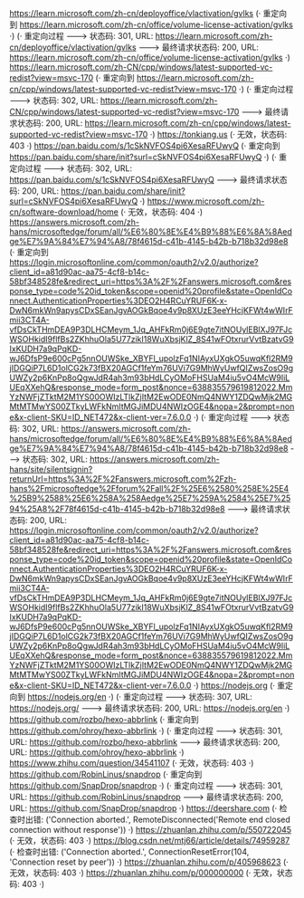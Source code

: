 https://learn.microsoft.com/zh-cn/deployoffice/vlactivation/gvlks (· 重定向到 https://learn.microsoft.com/zh-cn/office/volume-license-activation/gvlks ·)
(· 重定向过程 ---> 状态码: 301, URL: https://learn.microsoft.com/zh-cn/deployoffice/vlactivation/gvlks ---> 最终请求状态码: 200, URL: https://learn.microsoft.com/zh-cn/office/volume-license-activation/gvlks ·)
https://learn.microsoft.com/zh-CN/cpp/windows/latest-supported-vc-redist?view=msvc-170 (· 重定向到 https://learn.microsoft.com/zh-cn/cpp/windows/latest-supported-vc-redist?view=msvc-170 ·)
(· 重定向过程 ---> 状态码: 302, URL: https://learn.microsoft.com/zh-CN/cpp/windows/latest-supported-vc-redist?view=msvc-170 ---> 最终请求状态码: 200, URL: https://learn.microsoft.com/zh-cn/cpp/windows/latest-supported-vc-redist?view=msvc-170 ·)
https://tonkiang.us (· 无效，状态码: 403 ·)
https://pan.baidu.com/s/1cSkNVFOS4pi6XesaRFUwyQ (· 重定向到 https://pan.baidu.com/share/init?surl=cSkNVFOS4pi6XesaRFUwyQ ·)
(· 重定向过程 ---> 状态码: 302, URL: https://pan.baidu.com/s/1cSkNVFOS4pi6XesaRFUwyQ ---> 最终请求状态码: 200, URL: https://pan.baidu.com/share/init?surl=cSkNVFOS4pi6XesaRFUwyQ ·)
https://www.microsoft.com/zh-cn/software-download/home (· 无效，状态码: 404 ·)
https://answers.microsoft.com/zh-hans/microsoftedge/forum/all/%E6%80%8E%E4%B9%88%E6%8A%8Aedge%E7%9A%84%E7%94%A8/78f4615d-c41b-4145-b42b-b718b32d98e8 (· 重定向到 https://login.microsoftonline.com/common/oauth2/v2.0/authorize?client_id=a81d90ac-aa75-4cf8-b14c-58bf348528fe&redirect_uri=https%3A%2F%2Fanswers.microsoft.com&response_type=code%20id_token&scope=openid%20profile&state=OpenIdConnect.AuthenticationProperties%3DEO2H4RCuYRUF6K-x-DwN6mkWn9apysCDxSEanJgvAOGkBqoe4v9p8XUzE3eeYHcjKFWt4wWIrFmii3CT4A-vfDsCkTHmDEA9P3DLHCMeym_1Jq_AHFkRm0j6E9gte7itNOUylEBlXJ97FJcWSOHkidI9flfBs2ZKhhuOla5U77zikI18WuXbsjKlZ_8S41wFOtxrurVvtBzatvG9IxKUDH7a9qPqKD-wJ6DfsP9e600cPg5nnOUWSke_XBYFl_upolzFq1NIAyxUXgkO5uwqKfl2RM9jIDGQiP7L6D1olCG2k73fBX20AGCf1feYm76UVi7G9MhWyUwfQIZwsZosO9gUWZy2p6KnPp8oQgwJdR4ah3m93bHdLCyOMoFHSUaM4iu5vO4McW9IiLUEqXXehQ&response_mode=form_post&nonce=638835579619812022.MmYzNWFjZTktM2M1YS00OWIzLTlkZjItM2EwODE0NmQ4NWY1ZDQwMjk2MGMtMTMwYS00ZTkyLWFkNmItMGJiMDU4NWIzOGE4&nopa=2&prompt=none&x-client-SKU=ID_NET472&x-client-ver=7.6.0.0 ·)
(· 重定向过程 ---> 状态码: 302, URL: https://answers.microsoft.com/zh-hans/microsoftedge/forum/all/%E6%80%8E%E4%B9%88%E6%8A%8Aedge%E7%9A%84%E7%94%A8/78f4615d-c41b-4145-b42b-b718b32d98e8 ---> 状态码: 302, URL: https://answers.microsoft.com/zh-hans/site/silentsignin?returnUrl=https%3A%2F%2Fanswers.microsoft.com%2Fzh-hans%2Fmicrosoftedge%2Fforum%2Fall%2F%25E6%2580%258E%25E4%25B9%2588%25E6%258A%258Aedge%25E7%259A%2584%25E7%2594%25A8%2F78f4615d-c41b-4145-b42b-b718b32d98e8 ---> 最终请求状态码: 200, URL: https://login.microsoftonline.com/common/oauth2/v2.0/authorize?client_id=a81d90ac-aa75-4cf8-b14c-58bf348528fe&redirect_uri=https%3A%2F%2Fanswers.microsoft.com&response_type=code%20id_token&scope=openid%20profile&state=OpenIdConnect.AuthenticationProperties%3DEO2H4RCuYRUF6K-x-DwN6mkWn9apysCDxSEanJgvAOGkBqoe4v9p8XUzE3eeYHcjKFWt4wWIrFmii3CT4A-vfDsCkTHmDEA9P3DLHCMeym_1Jq_AHFkRm0j6E9gte7itNOUylEBlXJ97FJcWSOHkidI9flfBs2ZKhhuOla5U77zikI18WuXbsjKlZ_8S41wFOtxrurVvtBzatvG9IxKUDH7a9qPqKD-wJ6DfsP9e600cPg5nnOUWSke_XBYFl_upolzFq1NIAyxUXgkO5uwqKfl2RM9jIDGQiP7L6D1olCG2k73fBX20AGCf1feYm76UVi7G9MhWyUwfQIZwsZosO9gUWZy2p6KnPp8oQgwJdR4ah3m93bHdLCyOMoFHSUaM4iu5vO4McW9IiLUEqXXehQ&response_mode=form_post&nonce=638835579619812022.MmYzNWFjZTktM2M1YS00OWIzLTlkZjItM2EwODE0NmQ4NWY1ZDQwMjk2MGMtMTMwYS00ZTkyLWFkNmItMGJiMDU4NWIzOGE4&nopa=2&prompt=none&x-client-SKU=ID_NET472&x-client-ver=7.6.0.0 ·)
https://nodejs.org (· 重定向到 https://nodejs.org/en ·)
(· 重定向过程 ---> 状态码: 307, URL: https://nodejs.org/ ---> 最终请求状态码: 200, URL: https://nodejs.org/en ·)
https://github.com/rozbo/hexo-abbrlink (· 重定向到 https://github.com/ohroy/hexo-abbrlink ·)
(· 重定向过程 ---> 状态码: 301, URL: https://github.com/rozbo/hexo-abbrlink ---> 最终请求状态码: 200, URL: https://github.com/ohroy/hexo-abbrlink ·)
https://www.zhihu.com/question/34541107 (· 无效，状态码: 403 ·)
https://github.com/RobinLinus/snapdrop (· 重定向到 https://github.com/SnapDrop/snapdrop ·)
(· 重定向过程 ---> 状态码: 301, URL: https://github.com/RobinLinus/snapdrop ---> 最终请求状态码: 200, URL: https://github.com/SnapDrop/snapdrop ·)
https://deershare.com (· 检查时出错: ('Connection aborted.', RemoteDisconnected('Remote end closed connection without response')) ·)
https://zhuanlan.zhihu.com/p/550722045 (· 无效，状态码: 403 ·)
https://blog.csdn.net/mtj66/article/details/74959287 (· 检查时出错: ('Connection aborted.', ConnectionResetError(104, 'Connection reset by peer')) ·)
https://zhuanlan.zhihu.com/p/405968623 (· 无效，状态码: 403 ·)
https://zhuanlan.zhihu.com/p/000000000 (· 无效，状态码: 403 ·)
